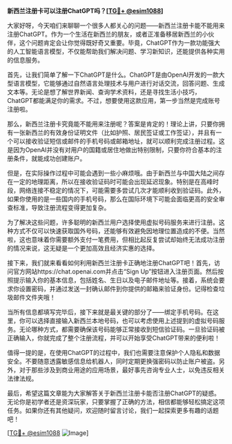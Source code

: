 **新西兰注册卡可以注册ChatGPT吗？[[TG💪+ @esim1088](https://t.me/s/esim1088)]**

大家好呀，今天咱们来聊聊一个很多人都关心的问题——新西兰注册卡能不能用来注册ChatGPT。作为一个生活在新西兰的朋友，或者正准备移居新西兰的小伙伴，这个问题肯定会让你觉得既好奇又重要。毕竟，ChatGPT作为一款功能强大的人工智能语言模型，不仅能帮助我们解决问题、学习新知识，还能提供各种实用的信息服务。

首先，让我们简单了解一下ChatGPT是什么。ChatGPT是由OpenAI开发的一款大型语言模型，它能够通过自然语言处理技术与用户进行对话交流，回答问题、生成文本等。无论是想了解世界新闻、查询学术资料，还是寻找生活小技巧，ChatGPT都能满足你的需求。不过，想要使用这款应用，第一步当然是完成账号注册啦。

那么，新西兰注册卡究竟能不能用来注册呢？答案是肯定的！理论上讲，只要你拥有一张新西兰的有效身份证明文件（比如护照、居民签证或工作签证），并且有一个可以接收验证短信或邮件的手机号码或邮箱地址，就可以顺利完成注册过程。这是因为OpenAI并没有对用户的国籍或居住地做出特别限制，只要你符合基本的注册条件，就能成功创建账户。

但是，在实际操作过程中可能会遇到一些小麻烦哦。由于新西兰与中国大陆之间存在一定的地理距离，所以在接收验证码时可能会出现延迟现象。特别是在高峰时段，网络连接不稳定的情况下，可能需要多尝试几次才能顺利收到验证码。此外，如果你使用的是一些国内的手机号码，那么在国际环境下可能会面临更高的安全审查标准，导致注册流程变得更加复杂。

为了解决这些问题，许多聪明的新西兰用户选择使用虚拟号码服务来进行注册。这种方式不仅可以快速获取国外号码，还能够有效避免因地理位置造成的不便。当然啦，这也意味着你需要额外支付一笔费用，但相比起反复尝试却始终无法成功注册的情况来说，这无疑是一个更加高效且经济实惠的选择。

接下来，我们就来看看如何利用新西兰注册卡正确地注册ChatGPT吧！首先，访问官方网站https://chat.openai.com并点击“Sign Up”按钮进入注册页面。然后按照提示输入你的基本信息，包括姓名、生日以及电子邮件地址等。接着，系统会要求你设置密码，并通过发送一封确认邮件到你提供的邮箱来验证身份。记得检查垃圾邮件文件夹哦！

当所有信息都填写完毕后，接下来就是最关键的部分了——绑定手机号码。在这里，你可以选择直接输入新西兰本地号码，也可以考虑使用上述提到的虚拟号码服务。无论哪种方式，都需要确保该号码能够正常接收到短信验证码。一旦验证码被正确输入，你就完成了整个注册流程，并可以开始享受ChatGPT带来的便利啦！

值得一提的是，在使用ChatGPT的过程中，我们也需要注意保护个人隐私和数据安全。不要随意透露敏感信息给机器人，同时定期更换强密码以防止账户被盗。另外，对于那些涉及到商业用途的应用场景，最好事先咨询专业人士，以免违反相关法律法规。

最后，希望这篇文章能为大家解答关于新西兰注册卡能否注册ChatGPT的疑惑。无论你是初学者还是资深玩家，只要掌握了正确的方法，相信都能够轻松搞定这项任务。如果你还有其他疑问，欢迎随时留言讨论，我们一起探索更多有趣的话题吧！

[[TG💪+ @esim1088](https://t.me/s/esim1088) ![Image](https://i.postimg.cc/4NQfJmqS/Snipaste-2025-05-13-00-14-12.png)]
